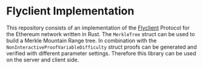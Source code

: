 # Flyclient Implementation

This repository consists of an implementation of the
[Flyclient](https://eprint.iacr.org/2019/226) Protocol for the Ethereum network
written in Rust. The `MerkleTree` struct can be used to build a Merkle Mountain
Range tree. In combination with the `NonInteractiveProofVariableDifficulty`
struct proofs can be generated and verified with different parameter settings.
Therefore this library can be used on the server and client side.
